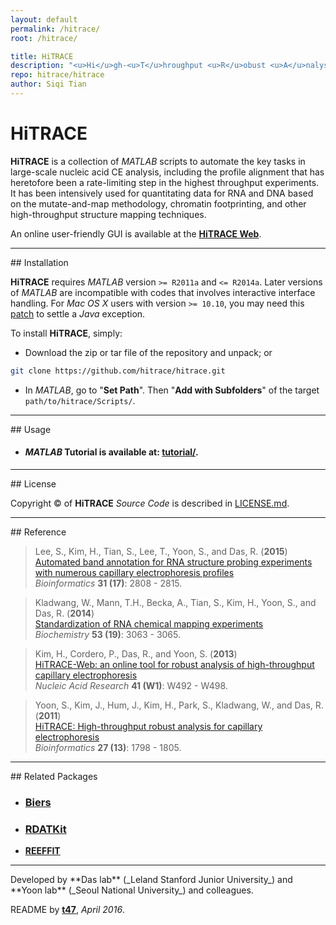 ```yaml
---
layout: default
permalink: /hitrace/
root: /hitrace/

title: HiTRACE
description: "<u>Hi</u>gh-<u>T</u>hroughput <u>R</u>obust <u>A</u>nalysis for <u>C</u>apillary <u>E</u>lectrophoresis"
repo: hitrace/hitrace
author: Siqi Tian
---
```



# HiTRACE

**HiTRACE** is a collection of *MATLAB* scripts to automate the key tasks in large-scale nucleic acid CE analysis, including the profile alignment that has heretofore been a rate-limiting step in the highest throughput experiments. It has been intensively used for quantitating data for RNA and DNA based on the mutate-and-map methodology, chromatin footprinting, and other high-throughput structure mapping techniques.

An online user-friendly GUI is available at the [**HiTRACE Web**](http://hitrace.org/).

<hr/>
## Installation

**HiTRACE** requires *MATLAB* version `>= R2011a` and `<= R2014a`. Later versions of *MATLAB* are incompatible with codes that involves interactive interface handling. For *Mac OS X* users with version `>= 10.10`, you may need this [patch](https://www.mathworks.com/support/bugreports/1098655) to settle a *Java* exception.

To install **HiTRACE**, simply:

- Download the zip or tar file of the repository and unpack; or 

```bash
git clone https://github.com/hitrace/hitrace.git
```

- In *MATLAB*, go to "**Set Path**". Then "**Add with Subfolders**" of the target `path/to/hitrace/Scripts/`.

<hr/>
## Usage 

* #### *MATLAB* Tutorial is available at: [**tutorial/**](tutorial/).

<hr/>
## License

Copyright &copy; of **HiTRACE** _Source Code_ is described in [LICENSE.md](https://github.com/hitrace/hitrace/blob/master/LICENSE.md).

<hr/>
## Reference

>Lee, S., Kim, H., Tian, S., Lee, T., Yoon, S., and Das, R. (**2015**)<br/>
>[Automated band annotation for RNA structure probing experiments with numerous capillary electrophoresis profiles](http://bioinformatics.oxfordjournals.org/content/31/17/2808.abstract)<br/>
>*Bioinformatics* **31 (17)**: 2808 - 2815.

>Kladwang, W., Mann, T.H., Becka, A., Tian, S., Kim, H., Yoon, S., and Das, R. (**2014**)<br/>
>[Standardization of RNA chemical mapping experiments](http://pubs.acs.org/doi/abs/10.1021/bi5003426)<br/>
>*Biochemistry* **53 (19)**: 3063 - 3065.

>Kim, H., Cordero, P., Das, R., and Yoon, S. (**2013**)<br/>
>[HiTRACE-Web: an online tool for robust analysis of high-throughput capillary electrophoresis](http://nar.oxfordjournals.org/content/41/W1/W492)<br/>
>*Nucleic Acid Research* **41 (W1)**: W492 - W498.

>Yoon, S., Kim, J., Hum, J., Kim, H., Park, S., Kladwang, W., and Das, R. (**2011**)<br/>
>[HiTRACE: High-throughput robust analysis for capillary electrophoresis](http://bioinformatics.oxfordjournals.org/content/27/13/1798)<br/>
>*Bioinformatics* **27 (13)**: 1798 - 1805.

<hr/>
## Related Packages

* ### [**Biers**](/biers/)

* ### [**RDATKit**](/rdatkit/)

* [**REEFFIT**](/reeffit/)

<hr/>
Developed by **Das lab** (_Leland Stanford Junior University_) and **Yoon lab** (_Seoul National University_) and colleagues.

README by [**t47**](http://t47.io/), *April 2016*.